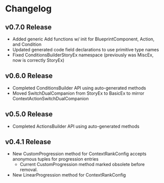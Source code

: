 ﻿# Changelog

## v0.7.0 Release

* Added generic Add functions w/ init for BlueprintComponent, Action, and Condition
* Updated generated code field declarations to use primitive type names
* Fixed ConditionsBuilderStoryEx namespace (previously was MiscEx, now is correctly StoryEx)

## v0.6.0 Release

* Completed ConditionsBuilder API using auto-generated methods
* Moved SwitchDualCompanion from StoryEx to BasicEx to mirror ContextActionSwitchDualCompanion

## v0.5.0 Release

* Completed ActionsBuilder API using auto-generated methods

## v0.4.1 Release

* New CustomProgression method for ContextRankConfig accepts anonymous tuples for progression entries
    * Current CustomProgression method marked obsolete before removal.
* New LinearProgression method for ContextRankConfig